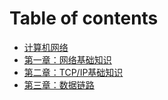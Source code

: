 # Table of contents

* [计算机网络](README.md)
* [第一章：网络基础知识](di-yi-zhang-wang-luo-ji-chu-zhi-shi.md)
* [第二章：TCP/IP基础知识](di-er-zhang-tcpip-ji-chu-zhi-shi.md)
* [第三章：数据链路](di-san-zhang-shu-ju-lian-lu.md)

